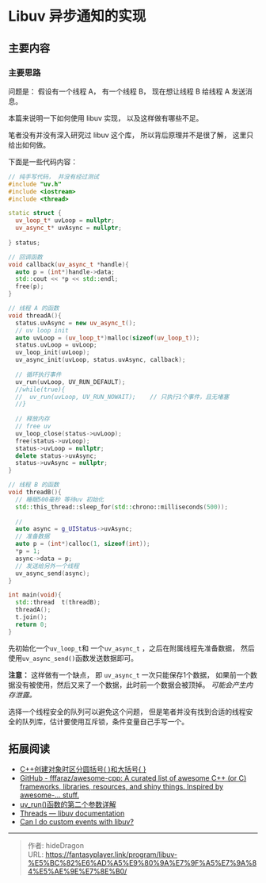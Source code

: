 # Libuv 异步通知的实现


## 主要内容

### 主要思路

问题是： 假设有一个线程 A， 有一个线程 B， 现在想让线程 B 给线程 A 发送消息。 

本篇来说明一下如何使用 libuv 实现， 以及这样做有哪些不足。 



笔者没有并没有深入研究过 libuv 这个库， 所以背后原理并不是很了解， 这里只给出如何做。

下面是一些代码内容：

```cpp
// 纯手写代码， 并没有经过测试
#include "uv.h"
#include <iostream>
#include <thread>

static struct {
  uv_loop_t* uvLoop = nullptr;
  uv_async_t* uvAsync = nullptr;
  
} status;

// 回调函数
void callback(uv_async_t *handle){
  auto p = (int*)handle->data;
  std::cout << *p << std::endl;
  free(p);
}

// 线程 A 的函数
void threadA(){
  status.uvAsync = new uv_async_t();
  // uv loop init
  auto uvLoop = (uv_loop_t*)malloc(sizeof(uv_loop_t));
  status.uvLoop = uvLoop;
  uv_loop_init(uvLoop);
  uv_async_init(uvLoop, status.uvAsync, callback);
  
  // 循环执行事件
  uv_run(uvLoop, UV_RUN_DEFAULT);
  //while(true){
  //  uv_run(uvLoop, UV_RUN_NOWAIT);    // 只执行1个事件，且无堵塞
  //}
  
  // 释放内存
  // free uv
  uv_loop_close(status->uvLoop);
  free(status->uvLoop);
  status->uvLoop = nullptr;
  delete status->uvAsync;
  status->uvAsync = nullptr;
}

// 线程 B 的函数
void threadB(){
  // 睡眠500毫秒 等待uv 初始化
  std::this_thread::sleep_for(std::chrono::milliseconds(500));
  
  // 
  auto async = g_UIStatus->uvAsync;
  // 准备数据
  auto p = (int*)calloc(1, sizeof(int));
  *p = 1;
  async->data = p;
  // 发送给另外一个线程
  uv_async_send(async);
}

int main(void){
  std::thread  t(threadB);
  threadA();
  t.join();
  return 0;
}

```

先初始化一个`uv_loop_t`和 一个`uv_async_t` ，之后在附属线程先准备数据， 然后使用`uv_async_send()`函数发送数据即可。

**注意：** 这样做有一个缺点， 即 `uv_async_t` 一次只能保存1个数据， 如果前一个数据没有被使用，然后又来了一个数据，此时前一个数据会被顶掉。 *可能会产生内存泄露。*

选择一个线程安全的队列可以避免这个问题， 但是笔者并没有找到合适的线程安全的队列库，估计要使用互斥锁，条件变量自己手写一个。 



## 拓展阅读

- [C++创建对象时区分圆括号( )和大括号{ }](https://zhuanlan.zhihu.com/p/268894227)
- [GitHub - fffaraz/awesome-cpp: A curated list of awesome C++ (or C) frameworks, libraries, resources, and shiny things. Inspired by awesome-... stuff.](https://github.com/fffaraz/awesome-cpp#standard-libraries)
- [uv_run()函数的第二个参数详解](https://stackoverflow.com/a/17329626/11226492)
- [Threads — libuv documentation](http://docs.libuv.org/en/v1.x/guide/threads.html#synchronization-primitives)
- [Can I do custom events with libuv?](https://stackoverflow.com/a/15718043/11226492)


---

> 作者: hideDragon  
> URL: https://fantasyplayer.link/program/libuv-%E5%BC%82%E6%AD%A5%E9%80%9A%E7%9F%A5%E7%9A%84%E5%AE%9E%E7%8E%B0/  

